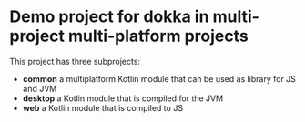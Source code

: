 # Demo project for dokka in multi-project multi-platform projects
This project has three subprojects:
* **common** a multiplatform Kotlin module that can be used as library for JS and JVM
* **desktop** a Kotlin module that is compiled for the JVM
* **web** a Kotlin module that is compiled to JS
